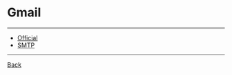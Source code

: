 # Gmail

---

- [Official](https://mail.google.com/)
- [SMTP](./SMTP.md)

---

[Back](./../../readme.md)
